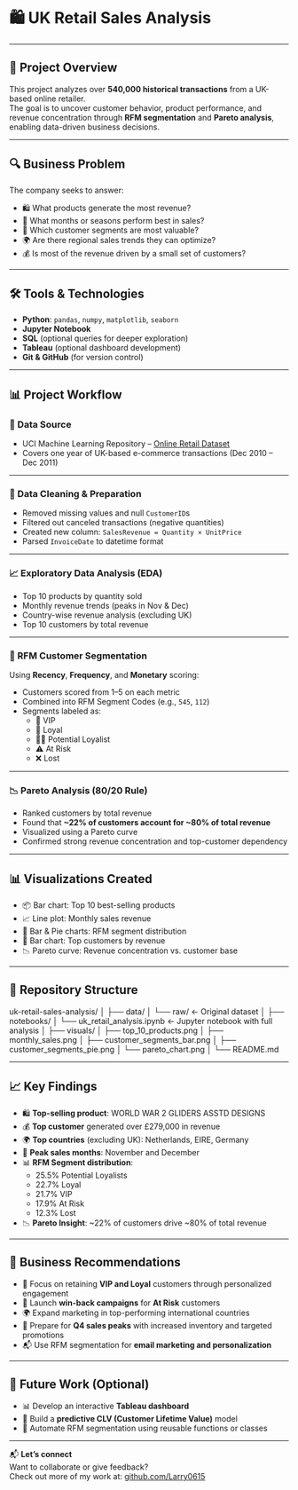 # 🛍️ UK Retail Sales Analysis

---

## 📌 Project Overview

This project analyzes over **540,000 historical transactions** from a UK-based online retailer.  
The goal is to uncover customer behavior, product performance, and revenue concentration through **RFM segmentation** and **Pareto analysis**, enabling data-driven business decisions.

---

## 🔍 Business Problem

The company seeks to answer:
- 🛍️ What products generate the most revenue?
- 📆 What months or seasons perform best in sales?
- 👤 Which customer segments are most valuable?
- 🌍 Are there regional sales trends they can optimize?
- 💰 Is most of the revenue driven by a small set of customers?

---

## 🛠️ Tools & Technologies

- **Python**: `pandas`, `numpy`, `matplotlib`, `seaborn`
- **Jupyter Notebook**
- **SQL** (optional queries for deeper exploration)
- **Tableau** (optional dashboard development)
- **Git & GitHub** (for version control)

---

## 📊 Project Workflow

### 🔗 Data Source
- UCI Machine Learning Repository – [Online Retail Dataset](https://archive.ics.uci.edu/dataset/352/online+retail)
- Covers one year of UK-based e-commerce transactions (Dec 2010 – Dec 2011)

---

### 🧼 Data Cleaning & Preparation

- Removed missing values and null `CustomerID`s
- Filtered out canceled transactions (negative quantities)
- Created new column: `SalesRevenue = Quantity × UnitPrice`
- Parsed `InvoiceDate` to datetime format

---

### 📈 Exploratory Data Analysis (EDA)

- Top 10 products by quantity sold
- Monthly revenue trends (peaks in Nov & Dec)
- Country-wise revenue analysis (excluding UK)
- Top 10 customers by total revenue

---

### 🧠 RFM Customer Segmentation

Using **Recency**, **Frequency**, and **Monetary** scoring:
- Customers scored from 1–5 on each metric
- Combined into RFM Segment Codes (e.g., `545`, `112`)
- Segments labeled as:
  - 🎯 VIP  
  - 💎 Loyal  
  - 🕵️‍♂️ Potential Loyalist  
  - ⚠️ At Risk  
  - ❌ Lost

---

### 📉 Pareto Analysis (80/20 Rule)

- Ranked customers by total revenue
- Found that **~22% of customers account for ~80% of total revenue**
- Visualized using a Pareto curve
- Confirmed strong revenue concentration and top-customer dependency

---

## 📊 Visualizations Created

- 📦 Bar chart: Top 10 best-selling products  
- 📈 Line plot: Monthly sales revenue  
- 👥 Bar & Pie charts: RFM segment distribution  
- 💼 Bar chart: Top customers by revenue  
- 📉 Pareto curve: Revenue concentration vs. customer base

---

## 📂 Repository Structure
uk-retail-sales-analysis/
│
├── data/
│ └── raw/ ← Original dataset
│
├── notebooks/
│ └── uk_retail_analysis.ipynb ← Jupyter notebook with full analysis
│
├── visuals/
│ ├── top_10_products.png
│ ├── monthly_sales.png
│ ├── customer_segments_bar.png
│ ├── customer_segments_pie.png
│ └── pareto_chart.png
│
└── README.md

---

## 📈 Key Findings

- 🛍️ **Top-selling product**: WORLD WAR 2 GLIDERS ASSTD DESIGNS  
- 💰 **Top customer** generated over £279,000 in revenue  
- 🌍 **Top countries** (excluding UK): Netherlands, EIRE, Germany  
- 📆 **Peak sales months**: November and December  
- 📊 **RFM Segment distribution**:
  - 25.5% Potential Loyalists  
  - 22.7% Loyal  
  - 21.7% VIP  
  - 17.9% At Risk  
  - 12.3% Lost  
- 📉 **Pareto Insight**: ~22% of customers drive ~80% of total revenue

---

## 📢 Business Recommendations

- 🎯 Focus on retaining **VIP and Loyal** customers through personalized engagement
- 🧪 Launch **win-back campaigns** for **At Risk** customers
- 🌍 Expand marketing in top-performing international countries
- 📆 Prepare for **Q4 sales peaks** with increased inventory and targeted promotions
- 📬 Use RFM segmentation for **email marketing and personalization**

---

## 🚀 Future Work (Optional)

- 📊 Develop an interactive **Tableau dashboard**
- 🔮 Build a **predictive CLV (Customer Lifetime Value)** model
- 🧠 Automate RFM segmentation using reusable functions or classes

---

📬 **Let’s connect**  
Want to collaborate or give feedback?  
Check out more of my work at: [github.com/Larry0615](https://github.com/Larry0615)

